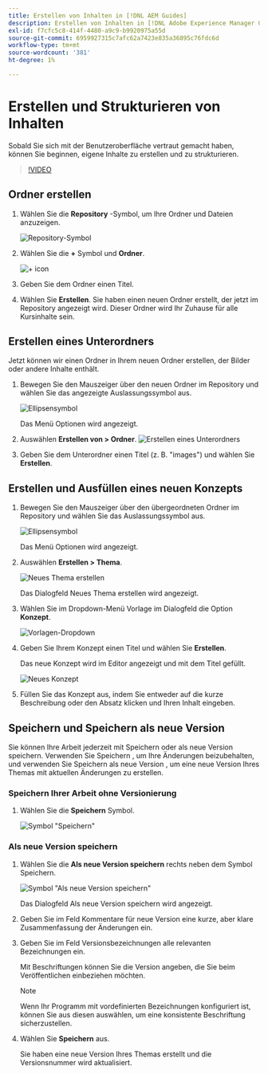 ```yaml
---
title: Erstellen von Inhalten in [!DNL AEM Guides]
description: Erstellen von Inhalten in [!DNL Adobe Experience Manager Guides]
exl-id: f7cfc5c8-414f-4480-a9c9-b9920975a55d
source-git-commit: 6959927315c7afc62a7423e835a36895c76fdc6d
workflow-type: tm+mt
source-wordcount: '381'
ht-degree: 1%

---
```


# Erstellen und Strukturieren von Inhalten

Sobald Sie sich mit der Benutzeroberfläche vertraut gemacht haben, können Sie beginnen, eigene Inhalte zu erstellen und zu strukturieren.

>[!VIDEO](https://video.tv.adobe.com/v/336657?quality=12&learn=on)

## Ordner erstellen

1. Wählen Sie die **Repository** -Symbol, um Ihre Ordner und Dateien anzuzeigen.

   ![Repository-Symbol](images/common/repository-icon.png)

1. Wählen Sie die **+** Symbol und **Ordner**.

   ![+ icon](images/lesson-3/+-icon.png)

1. Geben Sie dem Ordner einen Titel.
1. Wählen Sie **Erstellen**.
Sie haben einen neuen Ordner erstellt, der jetzt im Repository angezeigt wird. Dieser Ordner wird Ihr Zuhause für alle Kursinhalte sein.

## Erstellen eines Unterordners

Jetzt können wir einen Ordner in Ihrem neuen Ordner erstellen, der Bilder oder andere Inhalte enthält.

1. Bewegen Sie den Mauszeiger über den neuen Ordner im Repository und wählen Sie das angezeigte Auslassungssymbol aus.

   ![Ellipsensymbol](images/lesson-3/ellipses-icon.png)

   Das Menü Optionen wird angezeigt.

1. Auswählen **Erstellen von \> Ordner**.
   ![Erstellen eines Unterordners](images/lesson-3/create-subfolder-with-markings.png)

1. Geben Sie dem Unterordner einen Titel (z. B. &quot;images&quot;) und wählen Sie **Erstellen**.

## Erstellen und Ausfüllen eines neuen Konzepts

1. Bewegen Sie den Mauszeiger über den übergeordneten Ordner im Repository und wählen Sie das Auslassungssymbol aus.

   ![Ellipsensymbol](images/lesson-3/ellipses-icon.png)

   Das Menü Optionen wird angezeigt.

1. Auswählen **Erstellen \> Thema**.

   ![Neues Thema erstellen](images/lesson-3/create-topic-with-markings.png)

   Das Dialogfeld Neues Thema erstellen wird angezeigt.

1. Wählen Sie im Dropdown-Menü Vorlage im Dialogfeld die Option **Konzept**.

   ![Vorlagen-Dropdown](images/lesson-3/dropdown-with-markings.png)

1. Geben Sie Ihrem Konzept einen Titel und wählen Sie **Erstellen**.

   Das neue Konzept wird im Editor angezeigt und mit dem Titel gefüllt.

   ![Neues Konzept](images/lesson-3/new-concept.png)

1. Füllen Sie das Konzept aus, indem Sie entweder auf die kurze Beschreibung oder den Absatz klicken und Ihren Inhalt eingeben.

## Speichern und Speichern als neue Version

Sie können Ihre Arbeit jederzeit mit Speichern oder als neue Version speichern. Verwenden Sie Speichern , um Ihre Änderungen beizubehalten, und verwenden Sie Speichern als neue Version , um eine neue Version Ihres Themas mit aktuellen Änderungen zu erstellen.

### Speichern Ihrer Arbeit ohne Versionierung

1. Wählen Sie die **Speichern** Symbol.

   ![Symbol &quot;Speichern&quot;](images/common/save.png)

### Als neue Version speichern

1. Wählen Sie die **Als neue Version speichern** rechts neben dem Symbol Speichern.

   ![Symbol &quot;Als neue Version speichern&quot;](images/common/save-as-new-version.png)

   Das Dialogfeld Als neue Version speichern wird angezeigt.

1. Geben Sie im Feld Kommentare für neue Version eine kurze, aber klare Zusammenfassung der Änderungen ein.
1. Geben Sie im Feld Versionsbezeichnungen alle relevanten Bezeichnungen ein.

   Mit Beschriftungen können Sie die Version angeben, die Sie beim Veröffentlichen einbeziehen möchten.

   >[!NOTE]
   > 
   > Wenn Ihr Programm mit vordefinierten Bezeichnungen konfiguriert ist, können Sie aus diesen auswählen, um eine konsistente Beschriftung sicherzustellen.

1. Wählen Sie **Speichern** aus.

   Sie haben eine neue Version Ihres Themas erstellt und die Versionsnummer wird aktualisiert.
